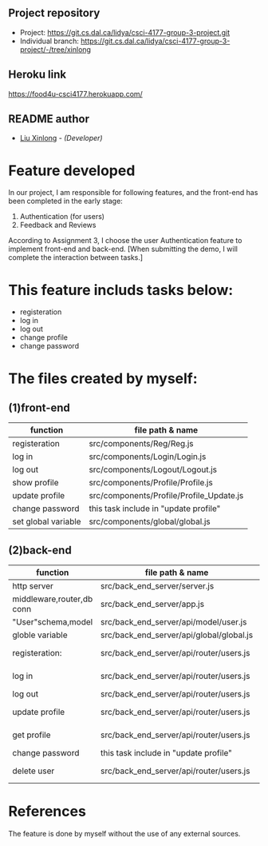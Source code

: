 ## Project repository
* Project: https://git.cs.dal.ca/lidya/csci-4177-group-3-project.git
* Individual branch: https://git.cs.dal.ca/lidya/csci-4177-group-3-project/-/tree/xinlong

## Heroku link
https://food4u-csci4177.herokuapp.com/

## README author
* [Liu Xinlong](xn988864@dal.ca) - *(Developer)*
# Feature developed
In our project, I am responsible for following features, and the front-end has been completed in the early stage:
1. Authentication (for users)
2. Feedback and Reviews

According to Assignment 3, I choose the user Authentication feature to implement front-end and back-end.
[When submitting the demo, I will complete the interaction between tasks.]

# This feature includs tasks below:
* registeration
* log in
* log out
* change profile
* change password

# The files created by myself:
## (1)front-end
|function                     |file path & name                         |
| --------------------------- | --------------------------------------- |
| registeration               | src/components/Reg/Reg.js               |
| log in                      | src/components/Login/Login.js           |
| log out                     | src/components/Logout/Logout.js         |
| show profile                | src/components/Profile/Profile.js       |
| update profile              | src/components/Profile/Profile_Update.js|
| change password             | this task include in "update profile"   |
| set global variable         | src/components/global/global.js         |

## (2)back-end
|function                     |file path & name                         |Api                                                          |
| --------------------------- | --------------------------------------- | ----------------------------------------------------------- |
| http server                 | src/back_end_server/server.js           |                                                             |
| middleware,router,db conn   | src/back_end_server/app.js              |                                                             |
| "User"schema,model          | src/back_end_server/api/model/user.js   |                                                             |
| globle variable             | src/back_end_server/api/global/global.js|                                                             |
| registeration:              | src/back_end_server/api/router/users.js |(api:post https://deploy_ip:deploy_port/authen/add)          |
| log in                      | src/back_end_server/api/router/users.js |(api:post https://deploy_ip:deploy_port/authen/login)        |
| log out                     | src/back_end_server/api/router/users.js |                                                             |
| update profile              | src/back_end_server/api/router/users.js |(api:put https://deploy_ip:deploy_port/authen/update/id)     |
| get profile                 | src/back_end_server/api/router/users.js |(api:get https://deploy_ip:deploy_port/authen/user/:id)      |
| change password             | this task include in "update profile"   |                                                             |
| delete user                 | src/back_end_server/api/router/users.js |(api:delete https://deploy_ip:deploy_port/authen/delete/:id) |

# References
The feature is done by myself without the use of any external sources.
